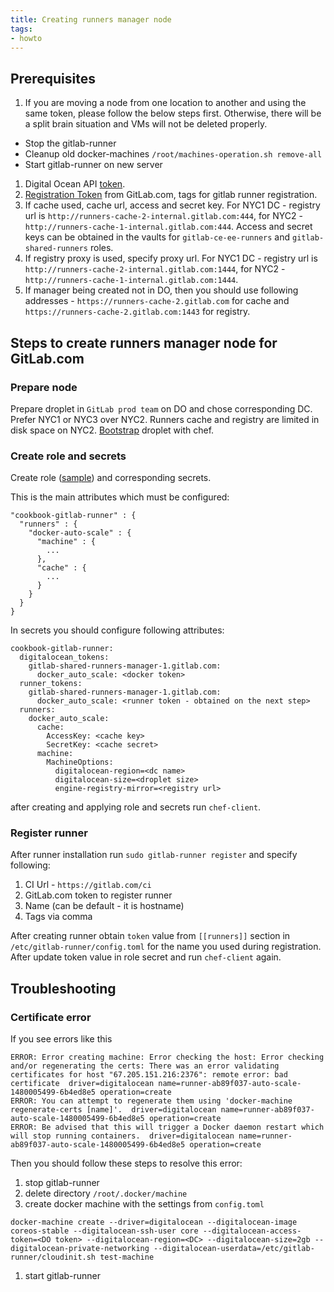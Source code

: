 ```yaml
---
title: Creating runners manager node
tags:
- howto
---
```



## Prerequisites

1. If you are moving a node from one location to another and using the same token, please follow the below steps first. Otherwise, there will be a split brain situation and VMs will not be deleted properly.
  * Stop the gitlab-runner
  * Cleanup old docker-machines `/root/machines-operation.sh remove-all`
  * Start gitlab-runner on new server
1. Digital Ocean API [token](https://www.digitalocean.com/community/tutorials/how-to-use-the-digitalocean-api-v2).
1. [Registration Token](https://gitlab.com/admin/runners) from GitLab.com, tags for gitlab runner registration.
1. If cache used, cache url, access and secret key. For NYC1 DC - registry url is `http://runners-cache-2-internal.gitlab.com:444`, for NYC2 - `http://runners-cache-1-internal.gitlab.com:444`. Access and secret keys can be obtained in the vaults for `gitlab-ce-ee-runners` and `gitlab-shared-runners` roles.
1. If registry proxy is used, specify proxy url. For NYC1 DC - registry url is `http://runners-cache-2-internal.gitlab.com:1444`, for NYC2 - `http://runners-cache-1-internal.gitlab.com:1444`.
1. If manager being created not in DO, then you should use following addresses - `https://runners-cache-2.gitlab.com` for cache and `https://runners-cache-2.gitlab.com:1443` for registry.

## Steps to create runners manager node for GitLab.com

### Prepare node

Prepare droplet in `GitLab prod team` on DO and chose corresponding DC. Prefer NYC1 or NYC3 over NYC2. Runners cache and registry are limited in disk space on NYC2. [Bootstrap](https://dev.gitlab.org/cookbooks/chef-repo/blob/master/doc/new-vps.md) droplet with chef.

### Create role and secrets

Create role ([sample](https://dev.gitlab.org/cookbooks/chef-repo/blob/master/roles/gitlab-ce-ee-runners.json)) and corresponding secrets.

This is the main attributes which must be configured:

```
"cookbook-gitlab-runner" : {
  "runners" : {
    "docker-auto-scale" : {
      "machine" : {
        ...
      },
      "cache" : {
        ...
      }
    }
  }
}
```

In secrets you should configure following attributes:

```
cookbook-gitlab-runner:
  digitalocean_tokens:
    gitlab-shared-runners-manager-1.gitlab.com:
      docker_auto_scale: <docker token>
  runner_tokens:
    gitlab-shared-runners-manager-1.gitlab.com:
      docker_auto_scale: <runner token - obtained on the next step>
  runners:
    docker_auto_scale:
      cache:
        AccessKey: <cache key>
        SecretKey: <cache secret>
      machine:
        MachineOptions:
          digitalocean-region=<dc name>
          digitalocean-size=<droplet size>
          engine-registry-mirror=<registry url>
```

after creating and applying role and secrets run `chef-client`.

###

### Register runner

After runner installation run `sudo gitlab-runner register` and specify following:

1. CI Url - `https://gitlab.com/ci`
1. GitLab.com token to register runner
1. Name (can be default - it is hostname)
1. Tags via comma

After creating runner obtain `token` value from `[[runners]]` section in `/etc/gitlab-runner/config.toml` for the name you used during registration. After update token value in role secret and run `chef-client` again.

## Troubleshooting

### Certificate error

If you see errors like this
```
ERROR: Error creating machine: Error checking the host: Error checking and/or regenerating the certs: There was an error validating certificates for host "67.205.151.216:2376": remote error: bad certificate  driver=digitalocean name=runner-ab89f037-auto-scale-1480005499-6b4ed8e5 operation=create
ERROR: You can attempt to regenerate them using 'docker-machine regenerate-certs [name]'.  driver=digitalocean name=runner-ab89f037-auto-scale-1480005499-6b4ed8e5 operation=create
ERROR: Be advised that this will trigger a Docker daemon restart which will stop running containers.  driver=digitalocean name=runner-ab89f037-auto-scale-1480005499-6b4ed8e5 operation=create
```

Then you should follow these steps to resolve this error:
1. stop gitlab-runner
1. delete directory `/root/.docker/machine`
1. create docker machine with the settings from `config.toml`
```
docker-machine create --driver=digitalocean --digitalocean-image coreos-stable --digitalocean-ssh-user core --digitalocean-access-token=<DO token> --digitalocean-region=<DC> --digitalocean-size=2gb --digitalocean-private-networking --digitalocean-userdata=/etc/gitlab-runner/cloudinit.sh test-machine
```
1. start gitlab-runner
